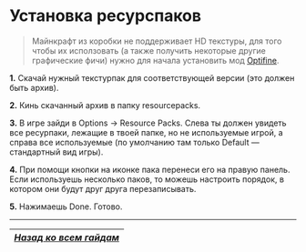 # Установка ресурспаков

> Майнкрафт из коробки не поддерживает HD текстуры, для того чтобы их исползовать (а также получить некоторые другие графические фичи) нужно для начала установить мод [Optifine](https://optifine.net/downloads).

**1.** Скачай нужный текстурпак для соответствующей версии (это должен быть архив).

**2.** Кинь скачанный архив в папку resourcepacks.

**3.** В игре зайди в Options -> Resource Packs.  Слева ты должен увидеть все ресурпаки, лежащие в твоей папке, но не используемые игрой, а справа все используемые (по умолчанию там только Default — стандартный вид игры).

**4.** При помощи кнопки на иконке пака перенеси его на правую панель. Если используешь несколько паков, то можешь настроить порядок, в котором они будут друг друга перезаписывать.

**5.** Нажимаешь Done. Готово.

------

|[*Назад ко всем гайдам*](../Гайды.md)|
|:---:|
